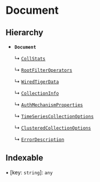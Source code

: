 # Document

## Hierarchy

- **`Document`**

  ↳ [`CollStats`](CollStats.md)

  ↳ [`RootFilterOperators`](RootFilterOperators.md)

  ↳ [`WiredTigerData`](WiredTigerData.md)

  ↳ [`CollectionInfo`](CollectionInfo.md)

  ↳ [`AuthMechanismProperties`](AuthMechanismProperties.md)

  ↳ [`TimeSeriesCollectionOptions`](TimeSeriesCollectionOptions.md)

  ↳ [`ClusteredCollectionOptions`](ClusteredCollectionOptions.md)

  ↳ [`ErrorDescription`](ErrorDescription.md)

## Indexable

▪ [key: `string`]: `any`
